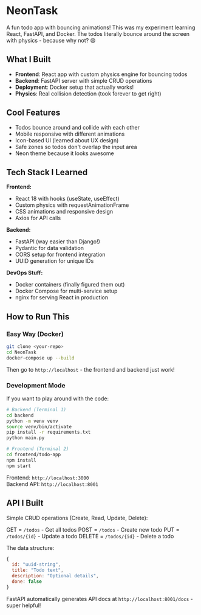# NeonTask 

A fun todo app with bouncing animations! This was my experiment learning React, FastAPI, and Docker. The todos literally bounce around the screen with physics - because why not? 😄

## What I Built

- **Frontend**: React app with custom physics engine for bouncing todos
- **Backend**: FastAPI server with simple CRUD operations
- **Deployment**: Docker setup that actually works!
- **Physics**: Real collision detection (took forever to get right)

## Cool Features

- Todos bounce around and collide with each other
- Mobile responsive with different animations
- Icon-based UI (learned about UX design)
- Safe zones so todos don't overlap the input area
- Neon theme because it looks awesome

## Tech Stack I Learned

**Frontend:**
- React 18 with hooks (useState, useEffect)
- Custom physics with requestAnimationFrame 
- CSS animations and responsive design
- Axios for API calls

**Backend:**
- FastAPI (way easier than Django!)
- Pydantic for data validation
- CORS setup for frontend integration
- UUID generation for unique IDs

**DevOps Stuff:**
- Docker containers (finally figured them out)
- Docker Compose for multi-service setup
- nginx for serving React in production

## How to Run This

### Easy Way (Docker)
```bash
git clone <your-repo>
cd NeonTask
docker-compose up --build
```
Then go to `http://localhost` - the frontend and backend just work!

### Development Mode
If you want to play around with the code:
```bash
# Backend (Terminal 1)
cd backend
python -m venv venv
source venv/bin/activate
pip install -r requirements.txt
python main.py

# Frontend (Terminal 2) 
cd frontend/todo-app
npm install
npm start
```

Frontend: `http://localhost:3000`  
Backend API: `http://localhost:8001`

## API I Built

Simple CRUD operations (Create, Read, Update, Delete):

GET = `/todos` -  Get all todos
POST = `/todos` -  Create new todo
PUT = `/todos/{id}` - Update a todo
DELETE = `/todos/{id}` - Delete a todo

The data structure:
```javascript
{
  id: "uuid-string",
  title: "Todo text", 
  description: "Optional details",
  done: false
}
```

FastAPI automatically generates API docs at `http://localhost:8001/docs` - super helpful!

